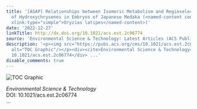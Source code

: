 ```yaml
---
title: '[ASAP] Relationships between Isomeric Metabolism and Regioselective Toxicity
  of Hydroxychrysenes in Embryos of Japanese Medaka (<named-content content-type="genus-species"
  xlink:type="simple">Oryzias latipes</named-content>)'
date: '2022-12-27'
linkTitle: http://dx.doi.org/10.1021/acs.est.2c06774
source: 'Environmental Science & Technology: Latest Articles (ACS Publications)'
description: '<p><img src="https://pubs.acs.org/cms/10.1021/acs.est.2c06774/asset/images/medium/es2c06774_0009.gif"
  alt="TOC Graphic"/></p><div><cite>Environmental Science & Technology</cite></div><div>DOI:
  10.1021/acs.est.2c06774</div> ...'
disable_comments: true
---
```

<p><img src="https://pubs.acs.org/cms/10.1021/acs.est.2c06774/asset/images/medium/es2c06774_0009.gif" alt="TOC Graphic"/></p><div><cite>Environmental Science & Technology</cite></div><div>DOI: 10.1021/acs.est.2c06774</div> ...